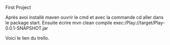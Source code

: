 First Project

Après avoi installé maven ouvrir le cmd et avec la commande cd aller dans le package start. Ensuite écrire mvn clean compile exec:/Play://target/Play-0.0.1-SNAPSHOT.jar

Voici le lien du trello.
